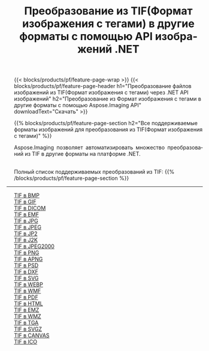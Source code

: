 ﻿---
title: Преобразование из TIF(Формат изображения с тегами) в другие форматы с помощью API изображений .NET 
weight: 3920
url: /ru/net/conversion/from/tif 
lang: ru
langdirlevel: 2
locales: zh-hans,ja,it,ru,de,es,fr,nl,id,lt,pl,pt,vi,tr,ko,zh-hant,ar,hi,th,sv,cs,uk,he
description: Используя Aspose.Imaging, вы можете легко конвертировать из TIF(Формат изображения с тегами) в другие форматы.
---

{{< blocks/products/pf/feature-page-wrap >}}
{{< blocks/products/pf/feature-page-header h1="Преобразование файлов изображений из TIF(Формат изображения с тегами) через .NET API изображений" h2="Преобразование из Формат изображения с тегами в другие форматы с помощью Aspose.Imaging API" downloadText="Скачать" >}}


{{% blocks/products/pf/feature-page-section  h2="Все поддерживаемые форматы изображений для преобразования из TIF(Формат изображения с тегами)" %}}
<p align=justify>Aspose.Imaging позволяет автоматизировать множество преобразований из TIF в другие форматы на платформе .NET. </p>
<br/>
Полный список поддерживаемых преобразований из TIF:
{{% /blocks/products/pf/feature-page-section %}}
<div class="container-fluid productfamilypage bg-gray">
    <div class="convertypes bg-gray agp-content section">
        <div class="container">
		<hr style="margin-left:-20px;"/>
		<div class="row other-converters">
		    <div class='col-md-2 other-converter remove-lp remove-rp'><a href="/imaging/ru/net/conversion/tif-to-bmp" >TIF в BMP</a></div><div class='col-md-2 other-converter remove-lp remove-rp'><a href="/imaging/ru/net/conversion/tif-to-gif" >TIF в GIF</a></div><div class='col-md-2 other-converter remove-lp remove-rp'><a href="/imaging/ru/net/conversion/tif-to-dicom" >TIF в DICOM</a></div><div class='col-md-2 other-converter remove-lp remove-rp'><a href="/imaging/ru/net/conversion/tif-to-emf" >TIF в EMF</a></div><div class='col-md-2 other-converter remove-lp remove-rp'><a href="/imaging/ru/net/conversion/tif-to-jpg" >TIF в JPG</a></div><div class='col-md-2 other-converter remove-lp remove-rp'><a href="/imaging/ru/net/conversion/tif-to-jpeg" >TIF в JPEG</a></div><div class='col-md-2 other-converter remove-lp remove-rp'><a href="/imaging/ru/net/conversion/tif-to-jp2" >TIF в JP2</a></div><div class='col-md-2 other-converter remove-lp remove-rp'><a href="/imaging/ru/net/conversion/tif-to-j2k" >TIF в J2K</a></div><div class='col-md-2 other-converter remove-lp remove-rp'><a href="/imaging/ru/net/conversion/tif-to-jpeg2000" >TIF в JPEG2000</a></div><div class='col-md-2 other-converter remove-lp remove-rp'><a href="/imaging/ru/net/conversion/tif-to-png" >TIF в PNG</a></div><div class='col-md-2 other-converter remove-lp remove-rp'><a href="/imaging/ru/net/conversion/tif-to-apng" >TIF в APNG</a></div><div class='col-md-2 other-converter remove-lp remove-rp'><a href="/imaging/ru/net/conversion/tif-to-psd" >TIF в PSD</a></div><div class='col-md-2 other-converter remove-lp remove-rp'><a href="/imaging/ru/net/conversion/tif-to-dxf" >TIF в DXF</a></div><div class='col-md-2 other-converter remove-lp remove-rp'><a href="/imaging/ru/net/conversion/tif-to-svg" >TIF в SVG</a></div><div class='col-md-2 other-converter remove-lp remove-rp'><a href="/imaging/ru/net/conversion/tif-to-webp" >TIF в WEBP</a></div><div class='col-md-2 other-converter remove-lp remove-rp'><a href="/imaging/ru/net/conversion/tif-to-wmf" >TIF в WMF</a></div><div class='col-md-2 other-converter remove-lp remove-rp'><a href="/imaging/ru/net/conversion/tif-to-pdf" >TIF в PDF</a></div><div class='col-md-2 other-converter remove-lp remove-rp'><a href="/imaging/ru/net/conversion/tif-to-html" >TIF в HTML</a></div><div class='col-md-2 other-converter remove-lp remove-rp'><a href="/imaging/ru/net/conversion/tif-to-emz" >TIF в EMZ</a></div><div class='col-md-2 other-converter remove-lp remove-rp'><a href="/imaging/ru/net/conversion/tif-to-wmz" >TIF в WMZ</a></div><div class='col-md-2 other-converter remove-lp remove-rp'><a href="/imaging/ru/net/conversion/tif-to-tga" >TIF в TGA</a></div><div class='col-md-2 other-converter remove-lp remove-rp'><a href="/imaging/ru/net/conversion/tif-to-svgz" >TIF в SVGZ</a></div><div class='col-md-2 other-converter remove-lp remove-rp'><a href="/imaging/ru/net/conversion/tif-to-canvas" >TIF в CANVAS</a></div><div class='col-md-2 other-converter remove-lp remove-rp'><a href="/imaging/ru/net/conversion/tif-to-ico" >TIF в ICO</a></div>
                </div>
        </div>
    </div>
</div>
<br/>


